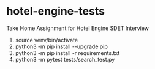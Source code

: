 # hotel-engine-tests
Take Home Assignment for Hotel Engine SDET Interview


1. source venv/bin/activate
2. python3 -m pip install --upgrade pip
2. python3 -m pip install -r requirements.txt
3. python3 -m pytest tests/search_test.py
